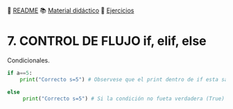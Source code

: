 :page_with_curl: [README](../README.md) :books: [Material didáctico](/documentation/indicedocu.md) :pencil: [Ejercicios](/tests/indicetests.md)


# 7. CONTROL DE FLUJO if, elif, else

Condicionales.

````python
if a==5:
    print("Correcto s=5") # Observese que el print dentro de if esta sangrado o identado.

else
     print("Correcto s=5") # Si la condición no fueta verdadera (True) imprimiriamos esto
````
